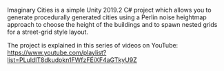 Imaginary Cities is a simple Unity 2019.2 C# project which allows you to generate procedurally generated cities
using a Perlin noise heightmap approach to choose the height of the buildings and to spawn nested grids for a street-grid
style layout.

The project is explained in this series of videos on YouTube: https://www.youtube.com/playlist?list=PLuldlT8dkudokn1FWfzFEiXF4aGTkyU9Z
